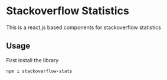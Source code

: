 # Stackoverflow Statistics
This is a react.js based components for stackoverflow statistics

## Usage
First install the library
```sh
npm i stackoverflow-stats
```

<!-- After this you can import and use the component.

```tsx
import React from 'react';
import { ElegantHeading } from "@muhammad.zeeshan/elegant-text";

const App: React.FC = () => {
  return (
    <div>
      <ElegantHeading>Beautiful Heading Goes Here</ElegantHeading>
    </div>
  );
}

export default App;
``` -->

